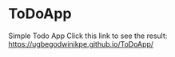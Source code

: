 # ToDoApp
Simple Todo App
Click this link to see the result: https://ugbegodwinikpe.github.io/ToDoApp/
